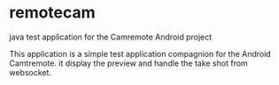 # remotecam
java test application for the Camremote Android project

This application is a simple test application compagnion for the Android Camtremote.
it display the preview and handle the take shot from websocket.
